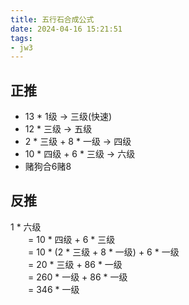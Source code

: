 ```yaml
---
title: 五行石合成公式
date: 2024-04-16 15:21:51
tags:
- jw3
--- 
```

## 正推
- 13 * 1级 -> 三级(快速)
- 12 * 三级 -> 五级
- 2 * 三级 + 8 * 一级 -> 四级
- 10 * 四级 + 6 * 三级 -> 六级
- 赌狗合6赌8

## 反推
1 * 六级   
    &emsp;&emsp;= 10 * 四级 + 6 * 三级   
    &emsp;&emsp;= 10 * (2 * 三级 + 8 * 一级) + 6 * 一级   
    &emsp;&emsp;= 20 * 三级 + 86 * 一级  
    &emsp;&emsp;= 260 * 一级 + 86 * 一级  
    &emsp;&emsp;= 346 * 一级  